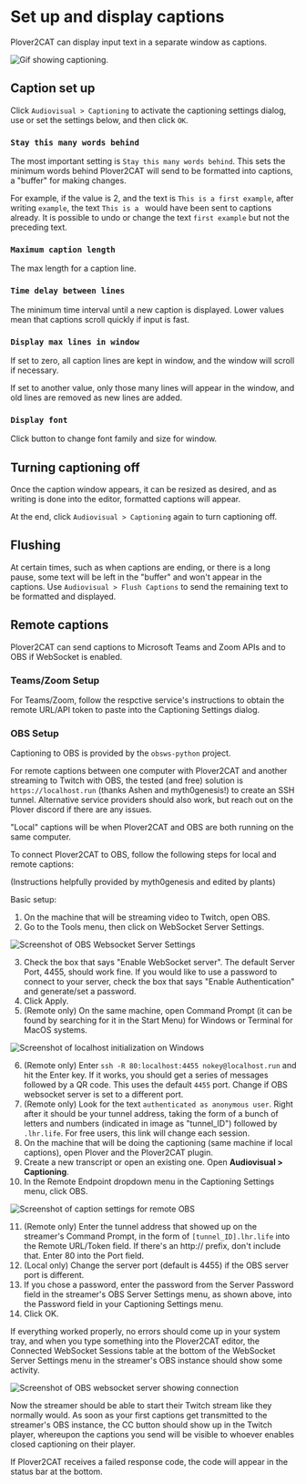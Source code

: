 # Set up and display captions

Plover2CAT can display input text in a separate window as captions.

![Gif showing captioning.](images/caption_example.gif)

## Caption set up

Click `Audiovisual > Captioning` to activate the captioning settings dialog, use or set the settings below, and then click `OK`.

### `Stay this many words behind`

The most important setting is `Stay this many words behind`. This sets the minimum words behind Plover2CAT will send to be formatted into captions, a "buffer" for making changes.

For example, if the value is 2, and the text is `This is a first example`, after writing `example`, the text `This is a ` would have been sent to captions already. It is possible to undo or change the text `first example` but not the preceding text.

### `Maximum caption length`

The max length for a caption line.

### `Time delay between lines`

The minimum time interval until a new caption is displayed. Lower values mean that captions scroll quickly if input is fast. 

### `Display max lines in window`

If set to zero, all caption lines are kept in window, and the window will scroll if necessary. 

If set to another value, only those many lines will appear in the window, and old lines are removed as new lines are added.

### `Display font`

Click button to change font family and size for window. 

## Turning captioning off

Once the caption window appears, it can be resized as desired, and as writing is done into the editor, formatted captions will appear.

At the end, click `Audiovisual > Captioning` again to turn captioning off. 

## Flushing

At certain times, such as when captions are ending, or there is a long pause, some text will be left in the "buffer" and won't appear in the captions. Use `Audiovisual > Flush Captions` to send the remaining text to be formatted and displayed.

## Remote captions

Plover2CAT can send captions to Microsoft Teams and Zoom APIs and to OBS if WebSocket is enabled. 

### Teams/Zoom Setup

For Teams/Zoom, follow the respctive service's instructions to obtain the remote URL/API token to paste into the Captioning Settings dialog.

### OBS Setup

Captioning to OBS is provided by the `obsws-python` project. 

For remote captions between one computer with Plover2CAT and another streaming to Twitch with OBS, the tested (and free) solution is `https://localhost.run` (thanks Ashen and myth0genesis!) to create an SSH tunnel. Alternative service providers should also work, but reach out on the Plover discord if there are any issues.

"Local" captions will be when Plover2CAT and OBS are both running on the same computer.

To connect Plover2CAT to OBS, follow the following steps for local and remote captions:

(Instructions helpfully provided by myth0genesis and edited by plants)

Basic setup:

1. On the machine that will be streaming video to Twitch, open OBS.
2. Go to the Tools menu, then click on WebSocket Server Settings.


![Screenshot of OBS Websocket Server Settings](images/obs_settings.png)


3. Check the box that says "Enable WebSocket server". The default Server Port, 4455, should work fine. If you would like to use a password to connect to your server, check the box that says "Enable Authentication" and generate/set a password.
4. Click Apply.
5. (Remote only) On the same machine, open Command Prompt (it can be found by searching for it in the Start Menu) for Windows or Terminal for MacOS systems. 

![Screenshot of localhost initialization on Windows](images/localhost.png)

6. (Remote only) Enter `ssh -R 80:localhost:4455 nokey@localhost.run` and hit the Enter key. If it works, you should get a series of messages followed by a QR code. This uses the default `4455` port. Change if OBS websocket server is set to a different port.
7. (Remote only) Look for the text `authenticated as anonymous user`. Right after it should be your tunnel address, taking the form of a bunch of letters and numbers (indicated in image as "tunnel_ID") followed by `.lhr.life`. For free users, this link will change each session.
8. On the machine that will be doing the captioning (same machine if local captions), open Plover and the Plover2CAT plugin.
9. Create a new transcript or open an existing one. Open **Audiovisual > Captioning**.
10. In the Remote Endpoint dropdown menu in the Captioning Settings menu, click OBS.

![Screenshot of caption settings for remote OBS](images/caption_obs.png)

11. (Remote only) Enter the tunnel address that showed up on the streamer's Command Prompt, in the form of `[tunnel_ID].lhr.life` into the Remote URL/Token field. If there's an http:// prefix, don't include that. Enter 80 into the Port field.
12. (Local only) Change the server port (default is 4455) if the OBS server port is different.
12. If you chose a password, enter the password from the Server Password field in the streamer's OBS Server Settings menu, as shown above, into the Password field in your Captioning Settings menu.
13. Click OK.


If everything worked properly, no errors should come up in your system tray, and when you type something into the Plover2CAT editor, the Connected WebSocket Sessions table at the bottom of the WebSocket Server Settings menu in the streamer's OBS instance should show some activity.

![Screenshot of OBS websocket server showing connection](images/obs_connection.png)

Now the streamer should be able to start their Twitch stream like they normally would. As soon as your first captions get transmitted to the streamer's OBS instance, the CC button should show up in the Twitch player, whereupon the captions you send will be visible to whoever enables closed captioning on their player.

If Plover2CAT receives a failed response code, the code will appear in the status bar at the bottom.

